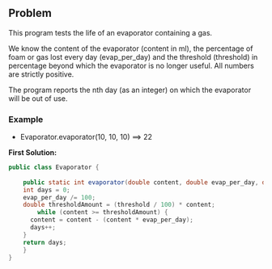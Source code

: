 ## Problem

This program tests the life of an evaporator containing a gas.

We know the content of the evaporator (content in ml), the percentage of foam or gas lost every day (evap_per_day) and the threshold (threshold) in percentage beyond which the evaporator is no longer useful. All numbers are strictly positive.

The program reports the nth day (as an integer) on which the evaporator will be out of use.

### Example

*  Evaporator.evaporator(10, 10, 10) ==> 22


**First Solution:**
```java
public class Evaporator { 
	
	public static int evaporator(double content, double evap_per_day, double threshold) {
    int days = 0;
    evap_per_day /= 100;
    double thresholdAmount = (threshold / 100) * content; 
		while (content >= thresholdAmount) {
      content = content - (content * evap_per_day);
      days++;
    }
    return days;
	}
}
```
